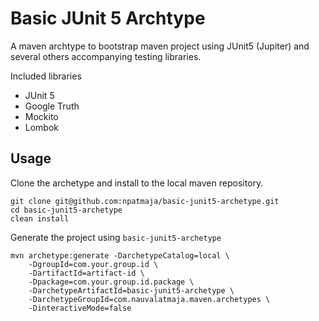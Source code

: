 # Basic JUnit 5 Archtype
A maven archtype to bootstrap maven project using JUnit5 (Jupiter) and several others accompanying testing libraries.

Included libraries
- JUnit 5
- Google Truth
- Mockito
- Lombok

## Usage
Clone the archetype and install to the local maven repository.
```shell
git clone git@github.com:npatmaja/basic-junit5-archetype.git
cd basic-junit5-archetype
clean install
```
Generate the project using `basic-junit5-archetype`
```shell
mvn archetype:generate -DarchetypeCatalog=local \
	-DgroupId=com.your.group.id \
	-DartifactId=artifact-id \
	-Dpackage=com.your.group.id.package \
	-DarchetypeArtifactId=basic-junit5-archetype \
	-DarchetypeGroupId=com.nauvalatmaja.maven.archetypes \
	-DinteractiveMode=false
```
